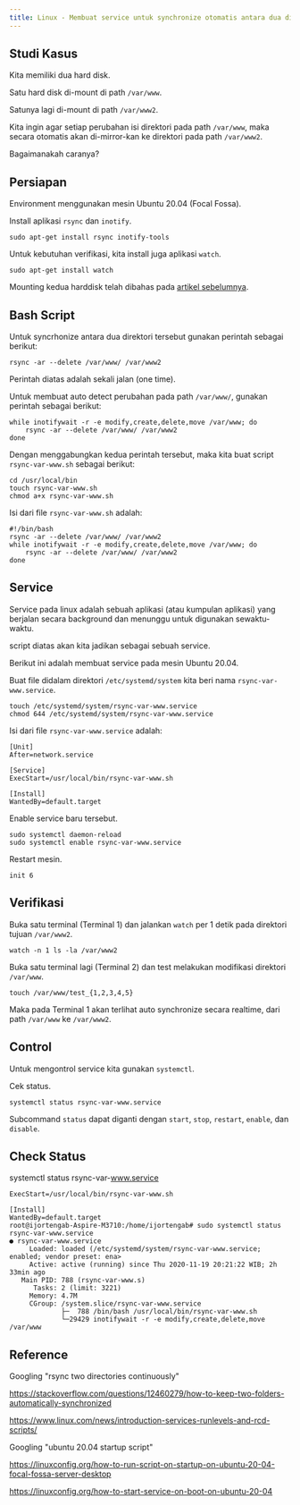 ```yaml
---
title: Linux - Membuat service untuk synchronize otomatis antara dua direktori
---
```


## Studi Kasus

Kita memiliki dua hard disk.

Satu hard disk di-mount di path `/var/www`.

Satunya lagi di-mount di path `/var/www2`.

Kita ingin agar setiap perubahan isi direktori pada path `/var/www`, maka secara otomatis akan di-mirror-kan ke direktori pada path `/var/www2`.

Bagaimanakah caranya?

## Persiapan

Environment menggunakan mesin Ubuntu 20.04 (Focal Fossa).

Install aplikasi `rsync` dan `inotify`.

```
sudo apt-get install rsync inotify-tools
```

Untuk kebutuhan verifikasi, kita install juga aplikasi `watch`.

```
sudo apt-get install watch
```

Mounting kedua harddisk telah dibahas pada [artikel sebelumnya][1].

[1]: /blog/

## Bash Script

Untuk syncrhonize antara dua direktori tersebut gunakan perintah sebagai berikut:

```
rsync -ar --delete /var/www/ /var/www2
```

Perintah diatas adalah sekali jalan (one time).

Untuk membuat auto detect perubahan pada path `/var/www/`, gunakan perintah sebagai berikut:

```
while inotifywait -r -e modify,create,delete,move /var/www; do
    rsync -ar --delete /var/www/ /var/www2
done
```

Dengan menggabungkan kedua perintah tersebut, maka kita buat script `rsync-var-www.sh` sebagai berikut:

```
cd /usr/local/bin
touch rsync-var-www.sh
chmod a+x rsync-var-www.sh
```

Isi dari file `rsync-var-www.sh` adalah:

```
#!/bin/bash
rsync -ar --delete /var/www/ /var/www2
while inotifywait -r -e modify,create,delete,move /var/www; do
    rsync -ar --delete /var/www/ /var/www2
done
```

## Service

Service pada linux adalah sebuah aplikasi (atau kumpulan aplikasi) yang berjalan secara background dan menunggu untuk digunakan sewaktu-waktu.

script diatas akan kita jadikan sebagai sebuah service.

Berikut ini adalah membuat service pada mesin Ubuntu 20.04.

Buat file didalam direktori `/etc/systemd/system` kita beri nama `rsync-var-www.service`.

```
touch /etc/systemd/system/rsync-var-www.service
chmod 644 /etc/systemd/system/rsync-var-www.service
```

Isi dari file `rsync-var-www.service` adalah:

```
[Unit]
After=network.service

[Service]
ExecStart=/usr/local/bin/rsync-var-www.sh

[Install]
WantedBy=default.target
```

Enable service baru tersebut.

```
sudo systemctl daemon-reload
sudo systemctl enable rsync-var-www.service
```

Restart mesin.

```
init 6
```

## Verifikasi

Buka satu terminal (Terminal 1) dan jalankan `watch` per 1 detik pada direktori tujuan `/var/www2`.

```
watch -n 1 ls -la /var/www2
```

Buka satu terminal lagi (Terminal 2) dan test melakukan modifikasi direktori `/var/www`.

```
touch /var/www/test_{1,2,3,4,5}
```

Maka pada Terminal 1 akan terlihat auto synchronize secara realtime, dari path `/var/www` ke `/var/www2`.

## Control

Untuk mengontrol service kita gunakan `systemctl`.

Cek status.

```
systemctl status rsync-var-www.service
```

Subcommand `status` dapat diganti dengan `start`, `stop`, `restart`, `enable`, dan `disable`.

## Check Status

systemctl status rsync-var-www.service

```
ExecStart=/usr/local/bin/rsync-var-www.sh

[Install]
WantedBy=default.target
root@ijortengab-Aspire-M3710:/home/ijortengab# sudo systemctl status rsync-var-www.service
● rsync-var-www.service
     Loaded: loaded (/etc/systemd/system/rsync-var-www.service; enabled; vendor preset: ena>
     Active: active (running) since Thu 2020-11-19 20:21:22 WIB; 2h 33min ago
   Main PID: 788 (rsync-var-www.s)
      Tasks: 2 (limit: 3221)
     Memory: 4.7M
     CGroup: /system.slice/rsync-var-www.service
             ├─  788 /bin/bash /usr/local/bin/rsync-var-www.sh
             └─29429 inotifywait -r -e modify,create,delete,move /var/www
```

## Reference

Googling "rsync two directories continuously"

https://stackoverflow.com/questions/12460279/how-to-keep-two-folders-automatically-synchronized

https://www.linux.com/news/introduction-services-runlevels-and-rcd-scripts/

Googling "ubuntu 20.04 startup script"

https://linuxconfig.org/how-to-run-script-on-startup-on-ubuntu-20-04-focal-fossa-server-desktop

https://linuxconfig.org/how-to-start-service-on-boot-on-ubuntu-20-04
